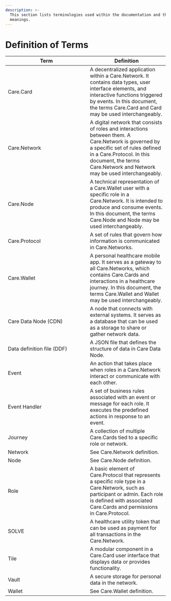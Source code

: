 ```yaml
---
description: >-
  This section lists terminologies used within the documentation and their
  meanings.
---
```


# Definition of Terms



<table><thead><tr><th width="242">Term</th><th>Definition</th></tr></thead><tbody><tr><td>Care.Card</td><td>A decentralized application within a Care.Network. It contains data types, user interface elements, and interactive functions triggered by events. In this document, the terms Care.Card and Card may be used interchangeably.</td></tr><tr><td>Care.Network</td><td>A digital network that consists of roles and interactions between them. A Care.Network is governed by a specific set of rules defined in a Care.Protocol. In this document, the terms Care.Network and Network may be used interchangeably.</td></tr><tr><td>Care.Node</td><td>A technical representation of a Care.Wallet user with a specific role in a Care.Network. It is intended to produce and consume events. In this document, the terms Care.Node and Node may be used interchangeably.</td></tr><tr><td>Care.Protocol</td><td>A set of rules that govern how information is communicated in Care.Networks.</td></tr><tr><td>Care.Wallet</td><td>A personal healthcare mobile app. It serves as a gateway to all Care.Networks, which contains Care.Cards and interactions in a healthcare journey. In this document, the terms Care.Wallet and Wallet may be used interchangeably.</td></tr><tr><td>Care Data Node (CDN)</td><td>A node that connects with external systems. It serves as a database that can be used as a storage to share or gather network data.</td></tr><tr><td>Data definition file (DDF)</td><td>A JSON file that defines the structure of data in Care Data Node.</td></tr><tr><td>Event</td><td>An action that takes place when roles in a Care.Network interact or communicate with each other.</td></tr><tr><td>Event Handler</td><td>A set of business rules associated with an event or message for each role. It executes the predefined actions in response to an event.</td></tr><tr><td>Journey</td><td>A collection of multiple Care.Cards tied to a specific role or network.</td></tr><tr><td>Network</td><td>See Care.Network definition.</td></tr><tr><td>Node</td><td>See Care.Node definition.</td></tr><tr><td>Role</td><td>A basic element of Care.Protocol that represents a specific role type in a Care.Network, such as participant or admin. Each role is defined with associated Care.Cards and permissions in Care.Protocol.</td></tr><tr><td>SOLVE</td><td>A healthcare utility token that can be used as payment for all transactions in the Care.Network.</td></tr><tr><td>Tile</td><td>A modular component in a Care.Card user interface that displays data or provides functionality.</td></tr><tr><td>Vault</td><td>A secure storage for personal data in the network.</td></tr><tr><td>Wallet</td><td>See Care.Wallet definition.</td></tr></tbody></table>

